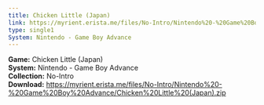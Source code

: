 ```yaml
---
title: Chicken Little (Japan)
link: https://myrient.erista.me/files/No-Intro/Nintendo%20-%20Game%20Boy%20Advance/Chicken%20Little%20(Japan).zip
type: single1
System: Nintendo - Game Boy Advance
---
```

<b>Game:</b> Chicken Little (Japan)<br>
<b>System:</b> Nintendo - Game Boy Advance<br>
<b>Collection:</b> No-Intro<br>
<b>Download:</b> https://myrient.erista.me/files/No-Intro/Nintendo%20-%20Game%20Boy%20Advance/Chicken%20Little%20(Japan).zip